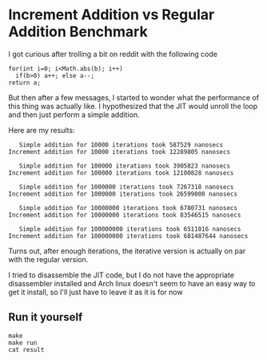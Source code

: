 # Increment Addition vs Regular Addition Benchmark
I got curious after trolling a bit on reddit with the following code

```
for(int i=0; i<Math.abs(b); i++)
  if(b>0) a++; else a--;
return a;
```

But then after a few messages, I started to wonder what the performance of this thing was actually like.
I hypothesized that the JIT would unroll the loop and then just perform a simple addition.

Here are my results:

```
   Simple addition for 10000 iterations took 587529 nanosecs
Increment addition for 10000 iterations took 12289805 nanosecs

   Simple addition for 100000 iterations took 3905823 nanosecs
Increment addition for 100000 iterations took 12100828 nanosecs

   Simple addition for 1000000 iterations took 7267318 nanosecs
Increment addition for 1000000 iterations took 26599000 nanosecs

   Simple addition for 10000000 iterations took 6780731 nanosecs
Increment addition for 10000000 iterations took 83546515 nanosecs

   Simple addition for 100000000 iterations took 6511016 nanosecs
Increment addition for 100000000 iterations took 681487644 nanosecs
```


Turns out, after enough iterations, the iterative version is actually on par with the regular version.

I tried to disassemble the JIT code, but I do not have the appropriate disassembler installed and Arch linux doesn't seem to have an easy way to get it install, so I'll just have to leave it as it is for now

## Run it yourself

```
make
make run
cat result
```

